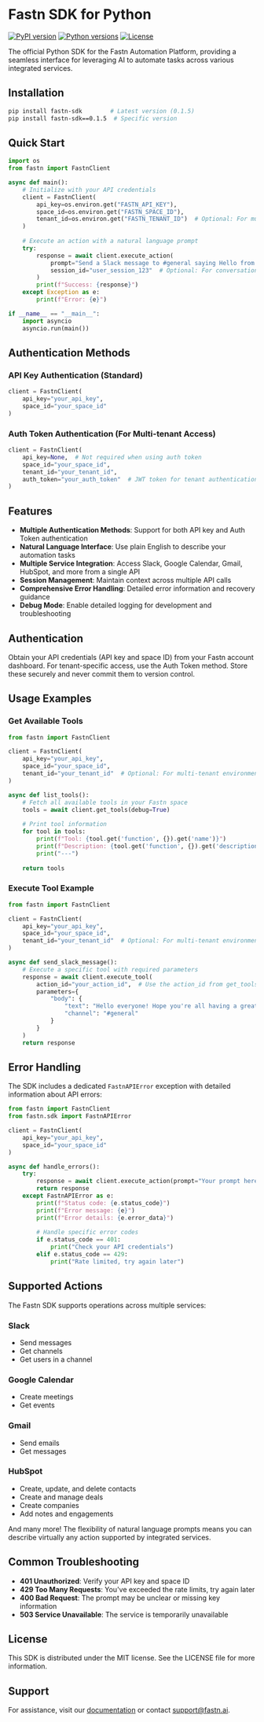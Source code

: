 # Fastn SDK for Python

[![PyPI version](https://img.shields.io/pypi/v/fastn-sdk.svg)](https://pypi.org/project/fastn-sdk/)
[![Python versions](https://img.shields.io/pypi/pyversions/fastn-sdk.svg)](https://pypi.org/project/fastn-sdk/)
[![License](https://img.shields.io/pypi/l/fastn-sdk.svg)](https://github.com/fastnai/fastn-python-sdk/blob/main/LICENSE)

The official Python SDK for the Fastn Automation Platform, providing a seamless interface for leveraging AI to automate tasks across various integrated services.

## Installation

```bash
pip install fastn-sdk        # Latest version (0.1.5)
pip install fastn-sdk==0.1.5  # Specific version
```

## Quick Start

```python
import os
from fastn import FastnClient

async def main():
    # Initialize with your API credentials
    client = FastnClient(
        api_key=os.environ.get("FASTN_API_KEY"),
        space_id=os.environ.get("FASTN_SPACE_ID"),
        tenant_id=os.environ.get("FASTN_TENANT_ID")  # Optional: For multi-tenant environments
    )
    
    # Execute an action with a natural language prompt
    try:
        response = await client.execute_action(
            prompt="Send a Slack message to #general saying Hello from Fastn SDK!",
            session_id="user_session_123"  # Optional: For conversation context
        )
        print(f"Success: {response}")
    except Exception as e:
        print(f"Error: {e}")

if __name__ == "__main__":
    import asyncio
    asyncio.run(main())
```

## Authentication Methods

### API Key Authentication (Standard)
```python
client = FastnClient(
    api_key="your_api_key",
    space_id="your_space_id"
)
```

### Auth Token Authentication (For Multi-tenant Access)
```python
client = FastnClient(
    api_key=None,  # Not required when using auth token
    space_id="your_space_id",
    tenant_id="your_tenant_id",
    auth_token="your_auth_token"  # JWT token for tenant authentication
)
```

## Features

- **Multiple Authentication Methods**: Support for both API key and Auth Token authentication
- **Natural Language Interface**: Use plain English to describe your automation tasks
- **Multiple Service Integration**: Access Slack, Google Calendar, Gmail, HubSpot, and more from a single API
- **Session Management**: Maintain context across multiple API calls
- **Comprehensive Error Handling**: Detailed error information and recovery guidance
- **Debug Mode**: Enable detailed logging for development and troubleshooting

## Authentication

Obtain your API credentials (API key and space ID) from your Fastn account dashboard. For tenant-specific access, use the Auth Token method. Store these securely and never commit them to version control.

## Usage Examples

### Get Available Tools

```python
from fastn import FastnClient

client = FastnClient(
    api_key="your_api_key", 
    space_id="your_space_id",
    tenant_id="your_tenant_id"  # Optional: For multi-tenant environments
)

async def list_tools():
    # Fetch all available tools in your Fastn space
    tools = await client.get_tools(debug=True)
    
    # Print tool information
    for tool in tools:
        print(f"Tool: {tool.get('function', {}).get('name')}")
        print(f"Description: {tool.get('function', {}).get('description')}")
        print("---")
    
    return tools
```

### Execute Tool Example

```python
from fastn import FastnClient

client = FastnClient(
    api_key="your_api_key", 
    space_id="your_space_id",
    tenant_id="your_tenant_id"  # Optional: For multi-tenant environments
)

async def send_slack_message():
    # Execute a specific tool with required parameters
    response = await client.execute_tool(
        action_id="your_action_id",  # Use the action_id from get_tools() response
        parameters={
            "body": {
                "text": "Hello everyone! Hope you're all having a great day! 😊",
                "channel": "#general"
            }
        }
    )
    return response
```

## Error Handling

The SDK includes a dedicated `FastnAPIError` exception with detailed information about API errors:

```python
from fastn import FastnClient
from fastn.sdk import FastnAPIError

client = FastnClient(
    api_key="your_api_key",
    space_id="your_space_id"
)

async def handle_errors():
    try:
        response = await client.execute_action(prompt="Your prompt here")
        return response
    except FastnAPIError as e:
        print(f"Status code: {e.status_code}")
        print(f"Error message: {e}")
        print(f"Error details: {e.error_data}")
        
        # Handle specific error codes
        if e.status_code == 401:
            print("Check your API credentials")
        elif e.status_code == 429:
            print("Rate limited, try again later")
```

## Supported Actions

The Fastn SDK supports operations across multiple services:

### Slack
- Send messages
- Get channels
- Get users in a channel

### Google Calendar
- Create meetings
- Get events

### Gmail
- Send emails
- Get messages

### HubSpot
- Create, update, and delete contacts
- Create and manage deals
- Create companies
- Add notes and engagements

And many more! The flexibility of natural language prompts means you can describe virtually any action supported by integrated services.

## Common Troubleshooting

- **401 Unauthorized**: Verify your API key and space ID
- **429 Too Many Requests**: You've exceeded the rate limits, try again later
- **400 Bad Request**: The prompt may be unclear or missing key information
- **503 Service Unavailable**: The service is temporarily unavailable

## License

This SDK is distributed under the MIT license. See the LICENSE file for more information.

## Support

For assistance, visit our [documentation](https://docs.fastn.ai) or contact [support@fastn.ai](mailto:support@fastn.ai). 
